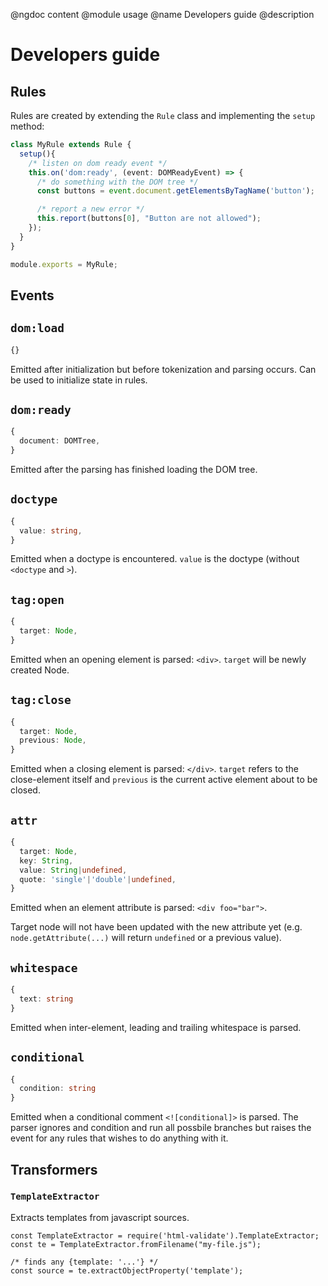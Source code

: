 @ngdoc content
@module usage
@name Developers guide
@description

Developers guide
================

Rules
-----

Rules are created by extending the `Rule` class and implementing the `setup`
method:

```typescript
class MyRule extends Rule {
  setup(){
    /* listen on dom ready event */
    this.on('dom:ready', (event: DOMReadyEvent) => {
      /* do something with the DOM tree */
      const buttons = event.document.getElementsByTagName('button');

      /* report a new error */
      this.report(buttons[0], "Button are not allowed");
    });
  }
}

module.exports = MyRule;
```

Events
------

`dom:load`
----------

```typescript
{}
```

Emitted after initialization but before tokenization and parsing occurs. Can be
used to initialize state in rules.

`dom:ready`
-----------

```typescript
{
  document: DOMTree,
}
```

Emitted after the parsing has finished loading the DOM tree.

`doctype`
-----------

```typescript
{
  value: string,
}
```

Emitted when a doctype is encountered. `value` is the doctype (without
`<doctype` and `>`).

`tag:open`
----------

```typescript
{
  target: Node,
}
```

Emitted when an opening element is parsed: `<div>`. `target` will be
newly created Node.

`tag:close`
-----------

```typescript
{
  target: Node,
  previous: Node,
}
```

Emitted when a closing element is parsed: `</div>`. `target` refers to
the close-element itself and `previous` is the current active element
about to be closed.

`attr`
------

```typescript
{
  target: Node,
  key: String,
  value: String|undefined,
  quote: 'single'|'double'|undefined,
}
```

Emitted when an element attribute is parsed: `<div foo="bar">`.

Target node will not have been updated with the new attribute yet
(e.g. `node.getAttribute(...)` will return `undefined` or a previous
value).

`whitespace`
------------

```typescript
{
  text: string
}
```

Emitted when inter-element, leading and trailing whitespace is parsed.

`conditional`
-------------

```typescript
{
  condition: string
}
```

Emitted when a conditional comment `<![conditional]>` is parsed. The parser
ignores and condition and run all possbile branches but raises the event for any
rules that wishes to do anything with it.

Transformers
------------

### `TemplateExtractor`

Extracts templates from javascript sources.

```
const TemplateExtractor = require('html-validate').TemplateExtractor;
const te = TemplateExtractor.fromFilename("my-file.js");

/* finds any {template: '...'} */
const source = te.extractObjectProperty('template');
```
